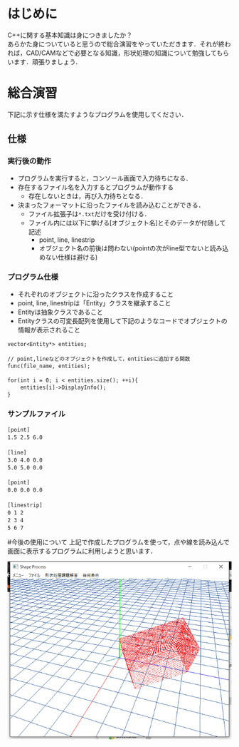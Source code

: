 # はじめに
C++に関する基本知識は身につきましたか？  
あらかた身についていると思うので総合演習をやっていただきます．それが終われば，CAD/CAMなどで必要となる知識，形状処理の知識について勉強してもらいます．頑張りましょう．  

# 総合演習
下記に示す仕様を満たすようなプログラムを使用してください．

## 仕様
### 実行後の動作
- プログラムを実行すると，コンソール画面で入力待ちになる．
- 存在するファイル名を入力するとプログラムが動作する
	- 存在しないときは，再び入力待ちとなる．
- 決まったフォーマットに沿ったファイルを読み込むことができる．
	- ファイル拡張子は`*.txt`だけを受け付ける．
	- ファイル内には以下に挙げる[オブジェクト名]とそのデータが付随して記述
		- point, line, linestrip
		- オブジェクト名の前後は問わない(pointの次がline型でないと読み込めない仕様は避ける)

### プログラム仕様
- それぞれのオブジェクトに沿ったクラスを作成すること
- point, line, linestripは「Entity」クラスを継承すること
- Entityは抽象クラスであること
- Entityクラスの可変長配列を使用して下記のようなコードでオブジェクトの情報が表示されること

```
vector<Entity*> entities;

// point,lineなどのオブジェクトを作成して，entitiesに追加する関数
func(file_name, entities);

for(int i = 0; i < entities.size(); ++i){
	entities[i]->DisplayInfo();
}

```

### サンプルファイル
```entity.txt
[point]
1.5 2.5 6.0

[line]
3.0 4.0 0.0
5.0 5.0 0.0

[point]
0.0 0.0 0.0

[linestrip]
0 1 2
2 3 4
5 6 7
```

#今後の使用について
上記で作成したプログラムを使って，点や線を読み込んで画面に表示するプログラムに利用しようと思います．

![点表示サンプル](image.png)
